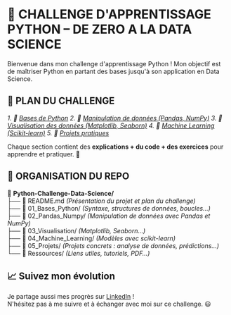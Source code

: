 # 🚀 CHALLENGE D'APPRENTISSAGE PYTHON – DE ZERO A LA DATA SCIENCE

Bienvenue dans mon challenge d'apprentissage Python ! Mon objectif est de maîtriser Python en partant des bases jusqu'à son application en Data Science. 

## 📌 PLAN DU CHALLENGE

_1. 🔹 [Bases de Python](01_Bases_Python/README.md)_
_2. 🔹 [Manipulation de données (Pandas, NumPy)](02_Pandas_Numpy/README.md)_
_3. 🔹 [Visualisation des données (Matplotlib, Seaborn)](03_Visualisation/README.md)_
_4. 🔹 [Machine Learning (Scikit-learn)](04_Machine_Learning/README.md)_
_5. 🔹 [Projets pratiques](05_Projets/)_

Chaque section contient des **explications + du code + des exercices** pour apprendre et pratiquer. 🚀

## 📂 ORGANISATION DU REPO

📂 **Python-Challenge-Data-Science/**  
├── 📜 README.md *(Présentation du projet et plan du challenge)*  
├── 📂 01_Bases_Python/ *(Syntaxe, structures de données, boucles…)*  
├── 📂 02_Pandas_Numpy/ *(Manipulation de données avec Pandas et NumPy)*  
├── 📂 03_Visualisation/ *(Matplotlib, Seaborn…)*  
├── 📂 04_Machine_Learning/ *(Modèles avec scikit-learn)*  
├── 📂 05_Projets/ *(Projets concrets : analyse de données, prédictions…)*  
└── 📂 Ressources/ *(Liens utiles, tutoriels, PDF…)*  

## 📈 Suivez mon évolution

Je partage aussi mes progrès sur [LinkedIn](https://www.linkedin.com/in/narcisse-dalko-ab070b2a4) !  
N'hésitez pas à me suivre et à échanger avec moi sur ce challenge. 😃
